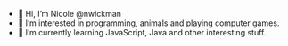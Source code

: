 - 👋 Hi, I’m Nicole @nwickman
- 👀 I’m interested in programming, animals and playing computer games.
- 🌱 I’m currently learning JavaScript, Java and other interesting stuff.

<!---
nwickman/nwickman is a ✨ special ✨ repository because its `README.md` (this file) appears on your GitHub profile.
You can click the Preview link to take a look at your changes.
--->
